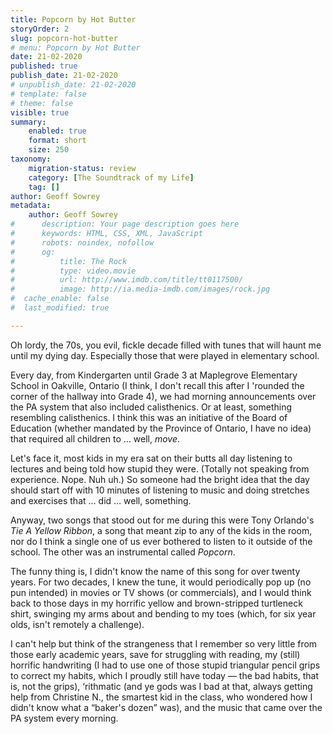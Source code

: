 ```yaml
---
title: Popcorn by Hot Butter
storyOrder: 2
slug: popcorn-hot-butter
# menu: Popcorn by Hot Butter
date: 21-02-2020
published: true
publish_date: 21-02-2020
# unpublish_date: 21-02-2020
# template: false
# theme: false
visible: true
summary:
    enabled: true
    format: short
    size: 250
taxonomy:
    migration-status: review
    category: [The Soundtrack of my Life]
    tag: []
author: Geoff Sowrey
metadata:
    author: Geoff Sowrey
#      description: Your page description goes here
#      keywords: HTML, CSS, XML, JavaScript
#      robots: noindex, nofollow
#      og:
#          title: The Rock
#          type: video.movie
#          url: http://www.imdb.com/title/tt0117500/
#          image: http://ia.media-imdb.com/images/rock.jpg
#  cache_enable: false
#  last_modified: true

---
```


Oh lordy, the 70s, you evil, fickle decade filled with tunes that will haunt me until my dying day. Especially those that were played in elementary school.

Every day, from Kindergarten until Grade 3 at Maplegrove Elementary School in Oakville, Ontario (I think, I don't recall this after I 'rounded the corner of the hallway into Grade 4), we had morning announcements over the PA system that also included calisthenics. Or at least, something resembling calisthenics. I think this was an initiative of the Board of Education (whether mandated by the Province of Ontario, I have no idea) that required all children to … well, *move*.

Let's face it, most kids in my era sat on their butts all day listening to lectures and being told how stupid they were. (Totally not speaking from experience. Nope. Nuh uh.) So someone had the bright idea that the day should start off with 10 minutes of listening to music and doing stretches and exercises that … did … well, something.

Anyway, two songs that stood out for me during this were Tony Orlando's *Tie A Yellow Ribbon*, a song that meant zip to any of the kids in the room, nor do I think a single one of us ever bothered to listen to it outside of the school. The other was an instrumental called *Popcorn*.

The funny thing is, I didn't know the name of this song for over twenty years. For two decades, I knew the tune, it would periodically pop up (no pun intended) in movies or TV shows (or commercials), and I would think back to those days in my horrific yellow and brown-stripped turtleneck shirt, swinging my arms about and bending to my toes (which, for six year olds, isn't remotely a challenge).

I can't help but think of the strangeness that I remember so very little from those early academic years, save for struggling with reading, my (still) horrific handwriting (I had to use one of those stupid triangular pencil grips to correct my habits, which I proudly still have today — the bad habits, that is, not the grips), ‘rithmatic (and ye gods was I bad at that, always getting help from Christine N., the smartest kid in the class, who wondered how I didn't know what a “baker's dozen” was), and the music that came over the PA system every morning.